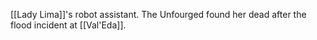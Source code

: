 [[Lady Lima]]'s robot assistant. The Unfourged found her dead after the flood incident at [[Val'Eda]].